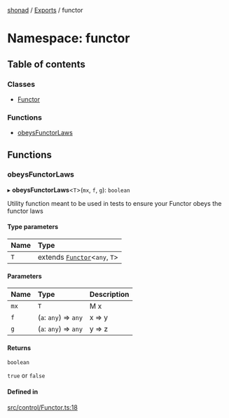 [shonad](../README.md) / [Exports](../modules.md) / functor

# Namespace: functor

## Table of contents

### Classes

- [Functor](../classes/functor.Functor.md)

### Functions

- [obeysFunctorLaws](functor.md#obeysfunctorlaws)

## Functions

### obeysFunctorLaws

▸ **obeysFunctorLaws**<`T`\>(`mx`, `f`, `g`): `boolean`

Utility function meant to be used in tests to ensure your Functor obeys the functor laws

#### Type parameters

| Name | Type |
| :------ | :------ |
| `T` | extends [`Functor`](../classes/functor.Functor.md)<`any`, `T`\> |

#### Parameters

| Name | Type | Description |
| :------ | :------ | :------ |
| `mx` | `T` | M x |
| `f` | (`a`: `any`) => `any` | x => y |
| `g` | (`a`: `any`) => `any` | y => z |

#### Returns

`boolean`

`true` or `false`

#### Defined in

[src/control/Functor.ts:18](https://github.com/jonlaing/shonad/blob/49f7c8a/src/control/Functor.ts#L18)
